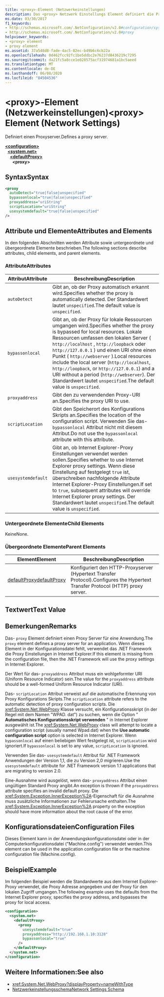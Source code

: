 ```yaml
---
title: <proxy>-Element (Netzwerkeinstellungen)
description: Das <proxy> Netzwerk Einstellungs Element definiert die Proxy Serveroptionen in der .NET Framework. Dieser Artikel enthält ein Beispiel.
ms.date: 03/30/2017
f1_keywords:
- http://schemas.microsoft.com/.NetConfiguration/v2.0#configuration/system.net/defaultProxy/proxy
- http://schemas.microsoft.com/.NetConfiguration/v2.0#proxy
helpviewer_keywords:
- <proxy> element
- proxy element
ms.assetid: 37a548d8-fade-4ac5-82ec-b49b6c6cb22a
ms.openlocfilehash: 0d462fcc92fc1be5ddbc2e76237d8436219c7295
ms.sourcegitcommit: da21fc5a8cce1e028575acf31974681a1bc5aeed
ms.translationtype: MT
ms.contentlocale: de-DE
ms.lasthandoff: 06/08/2020
ms.locfileid: "84504536"
---
```

# <a name="proxy-element-network-settings"></a><span data-ttu-id="76dbe-104">\<proxy>-Element (Netzwerkeinstellungen)</span><span class="sxs-lookup"><span data-stu-id="76dbe-104">\<proxy> Element (Network Settings)</span></span>
<span data-ttu-id="76dbe-105">Definiert einen Proxyserver.</span><span class="sxs-lookup"><span data-stu-id="76dbe-105">Defines a proxy server.</span></span>  

[**\<configuration>**](../configuration-element.md)\
&nbsp;&nbsp;[**\<system.net>**](system-net-element-network-settings.md)\
&nbsp;&nbsp;&nbsp;&nbsp;[**\<defaultProxy>**](defaultproxy-element-network-settings.md)\
&nbsp;&nbsp;&nbsp;&nbsp;&nbsp;&nbsp;**\<proxy>**

## <a name="syntax"></a><span data-ttu-id="76dbe-106">Syntax</span><span class="sxs-lookup"><span data-stu-id="76dbe-106">Syntax</span></span>  
  
```xml  
<proxy
  autoDetect="true|false|unspecified"
  bypassonlocal="true|false|unspecified"
  proxyaddress="uriString"
  scriptLocation="uriString"
  usesystemdefault="true|false|unspecified"
/>
```  
  
## <a name="attributes-and-elements"></a><span data-ttu-id="76dbe-107">Attribute und Elemente</span><span class="sxs-lookup"><span data-stu-id="76dbe-107">Attributes and Elements</span></span>  
 <span data-ttu-id="76dbe-108">In den folgenden Abschnitten werden Attribute sowie untergeordnete und übergeordnete Elemente beschrieben.</span><span class="sxs-lookup"><span data-stu-id="76dbe-108">The following sections describe attributes, child elements, and parent elements.</span></span>  
  
### <a name="attributes"></a><span data-ttu-id="76dbe-109">Attribute</span><span class="sxs-lookup"><span data-stu-id="76dbe-109">Attributes</span></span>  
  
|<span data-ttu-id="76dbe-110">**Attribut**</span><span class="sxs-lookup"><span data-stu-id="76dbe-110">**Attribute**</span></span>|<span data-ttu-id="76dbe-111">**Beschreibung**</span><span class="sxs-lookup"><span data-stu-id="76dbe-111">**Description**</span></span>|  
|-------------------|---------------------|  
|`autoDetect`|<span data-ttu-id="76dbe-112">Gibt an, ob der Proxy automatisch erkannt wird.</span><span class="sxs-lookup"><span data-stu-id="76dbe-112">Specifies whether the proxy is automatically detected.</span></span> <span data-ttu-id="76dbe-113">Der Standardwert lautet `unspecified`.</span><span class="sxs-lookup"><span data-stu-id="76dbe-113">The default value is `unspecified`.</span></span>|  
|`bypassonlocal`|<span data-ttu-id="76dbe-114">Gibt an, ob der Proxy für lokale Ressourcen umgangen wird.</span><span class="sxs-lookup"><span data-stu-id="76dbe-114">Specifies whether the proxy is bypassed for local resources.</span></span> <span data-ttu-id="76dbe-115">Lokale Ressourcen umfassen den lokalen Server ( `http://localhost` , `http://loopback` oder `http://127.0.0.1` ) und einen URI ohne einen Punkt ( `http://webserver` ).</span><span class="sxs-lookup"><span data-stu-id="76dbe-115">Local resources include the local server (`http://localhost`, `http://loopback`, or `http://127.0.0.1`) and a URI without a period (`http://webserver`).</span></span> <span data-ttu-id="76dbe-116">Der Standardwert lautet `unspecified`.</span><span class="sxs-lookup"><span data-stu-id="76dbe-116">The default value is `unspecified`.</span></span>|  
|`proxyaddress`|<span data-ttu-id="76dbe-117">Gibt den zu verwendenden Proxy-URI an.</span><span class="sxs-lookup"><span data-stu-id="76dbe-117">Specifies the proxy URI to use.</span></span>|  
|`scriptLocation`|<span data-ttu-id="76dbe-118">Gibt den Speicherort des Konfigurations Skripts an.</span><span class="sxs-lookup"><span data-stu-id="76dbe-118">Specifies the location of the configuration script.</span></span> <span data-ttu-id="76dbe-119">Verwenden Sie das- `bypassonlocal` Attribut nicht mit diesem Attribut.</span><span class="sxs-lookup"><span data-stu-id="76dbe-119">Do not use the `bypassonlocal` attribute with this attribute.</span></span> |  
|`usesystemdefault`|<span data-ttu-id="76dbe-120">Gibt an, ob Internet Explorer-Proxy Einstellungen verwendet werden sollen.</span><span class="sxs-lookup"><span data-stu-id="76dbe-120">Specifies whether to use Internet Explorer proxy settings.</span></span> <span data-ttu-id="76dbe-121">Wenn diese Einstellung auf festgelegt `true` ist, überschreiben nachfolgende Attribute Internet Explorer-Proxy Einstellungen.</span><span class="sxs-lookup"><span data-stu-id="76dbe-121">If set to `true`, subsequent attributes will override Internet Explorer proxy settings.</span></span> <span data-ttu-id="76dbe-122">Der Standardwert lautet `unspecified`.</span><span class="sxs-lookup"><span data-stu-id="76dbe-122">The default value is `unspecified`.</span></span>|  
  
### <a name="child-elements"></a><span data-ttu-id="76dbe-123">Untergeordnete Elemente</span><span class="sxs-lookup"><span data-stu-id="76dbe-123">Child Elements</span></span>  
 <span data-ttu-id="76dbe-124">Keine</span><span class="sxs-lookup"><span data-stu-id="76dbe-124">None.</span></span>  
  
### <a name="parent-elements"></a><span data-ttu-id="76dbe-125">Übergeordnete Elemente</span><span class="sxs-lookup"><span data-stu-id="76dbe-125">Parent Elements</span></span>  
  
|<span data-ttu-id="76dbe-126">**Element**</span><span class="sxs-lookup"><span data-stu-id="76dbe-126">**Element**</span></span>|<span data-ttu-id="76dbe-127">**Beschreibung**</span><span class="sxs-lookup"><span data-stu-id="76dbe-127">**Description**</span></span>|  
|-----------------|---------------------|  
|[<span data-ttu-id="76dbe-128">defaultProxy</span><span class="sxs-lookup"><span data-stu-id="76dbe-128">defaultProxy</span></span>](defaultproxy-element-network-settings.md)|<span data-ttu-id="76dbe-129">Konfiguriert den HTTP-Proxyserver (Hypertext Transfer Protocol).</span><span class="sxs-lookup"><span data-stu-id="76dbe-129">Configures the Hypertext Transfer Protocol (HTTP) proxy server.</span></span>|  
  
## <a name="text-value"></a><span data-ttu-id="76dbe-130">Textwert</span><span class="sxs-lookup"><span data-stu-id="76dbe-130">Text Value</span></span>  
  
## <a name="remarks"></a><span data-ttu-id="76dbe-131">Bemerkungen</span><span class="sxs-lookup"><span data-stu-id="76dbe-131">Remarks</span></span>  
 <span data-ttu-id="76dbe-132">Das- `proxy` Element definiert einen Proxy Server für eine Anwendung.</span><span class="sxs-lookup"><span data-stu-id="76dbe-132">The `proxy` element defines a proxy server for an application.</span></span> <span data-ttu-id="76dbe-133">Wenn dieses Element in der Konfigurationsdatei fehlt, verwendet das .NET Framework die Proxy Einstellungen in Internet Explorer.</span><span class="sxs-lookup"><span data-stu-id="76dbe-133">If this element is missing from the configuration file, then the .NET Framework will use the proxy settings in Internet Explorer.</span></span>  
  
 <span data-ttu-id="76dbe-134">Der Wert für das- `proxyaddress` Attribut muss ein wohlgeformter URI (Uniform Resource Indicator) sein.</span><span class="sxs-lookup"><span data-stu-id="76dbe-134">The value for the `proxyaddress` attribute should be a well-formed Uniform Resource Indicator (URI).</span></span>  
  
 <span data-ttu-id="76dbe-135">Das- `scriptLocation` Attribut verweist auf die automatische Erkennung von Proxy Konfigurations Skripts.</span><span class="sxs-lookup"><span data-stu-id="76dbe-135">The `scriptLocation` attribute refers to the automatic detection of proxy configuration scripts.</span></span> <span data-ttu-id="76dbe-136">Die <xref:System.Net.WebProxy> Klasse versucht, ein Konfigurationsskript (in der Regel mit dem Namen "WPAD. dat") zu suchen, wenn die Option " **Automatisches Konfigurationsskript verwenden** " in Internet Explorer ausgewählt ist.</span><span class="sxs-lookup"><span data-stu-id="76dbe-136">The <xref:System.Net.WebProxy> class will attempt to locate a configuration script (usually named Wpad.dat) when the **Use automatic configuration script** option is selected in Internet Explorer.</span></span> <span data-ttu-id="76dbe-137">Wenn `bypassonlocal` auf einen beliebigen Wert festgelegt ist, `scriptLocation` wird ignoriert.</span><span class="sxs-lookup"><span data-stu-id="76dbe-137">If `bypassonlocal` is set to any value, `scriptLocation` is ignored.</span></span>
  
 <span data-ttu-id="76dbe-138">Verwenden Sie das- `usesystemdefault` Attribut für .NET Framework Anwendungen der Version 1,1, die zu Version 2,0 migrieren.</span><span class="sxs-lookup"><span data-stu-id="76dbe-138">Use the `usesystemdefault` attribute for .NET Framework version 1.1 applications that are migrating to version 2.0.</span></span>  
  
 <span data-ttu-id="76dbe-139">Eine-Ausnahme wird ausgelöst, wenn das- `proxyaddress` Attribut einen ungültigen Standard Proxy angibt.</span><span class="sxs-lookup"><span data-stu-id="76dbe-139">An exception is thrown if the `proxyaddress` attribute specifies an invalid default proxy.</span></span> <span data-ttu-id="76dbe-140">Die <xref:System.Exception.InnerException%2A>-Eigenschaft für die Ausnahme muss zusätzliche Informationen zur Fehlerursache enthalten.</span><span class="sxs-lookup"><span data-stu-id="76dbe-140">The <xref:System.Exception.InnerException%2A> property on the exception should have more information about the root cause of the error.</span></span>  
  
## <a name="configuration-files"></a><span data-ttu-id="76dbe-141">Konfigurationsdateien</span><span class="sxs-lookup"><span data-stu-id="76dbe-141">Configuration Files</span></span>  
 <span data-ttu-id="76dbe-142">Dieses Element kann in der Anwendungskonfigurationsdatei oder in der Computerkonfigurationsdatei ("Machine.config") verwendet werden.</span><span class="sxs-lookup"><span data-stu-id="76dbe-142">This element can be used in the application configuration file or the machine configuration file (Machine.config).</span></span>  
  
## <a name="example"></a><span data-ttu-id="76dbe-143">Beispiel</span><span class="sxs-lookup"><span data-stu-id="76dbe-143">Example</span></span>  
 <span data-ttu-id="76dbe-144">Im folgenden Beispiel werden die Standardwerte aus dem Internet Explorer-Proxy verwendet, die Proxy Adresse angegeben und der Proxy für den lokalen Zugriff umgangen.</span><span class="sxs-lookup"><span data-stu-id="76dbe-144">The following example uses the defaults from the Internet Explorer proxy, specifies the proxy address, and bypasses the proxy for local access.</span></span>  
  
```xml  
<configuration>  
  <system.net>  
    <defaultProxy>  
      <proxy  
        usesystemdefault="true"  
        proxyaddress="http://192.168.1.10:3128"  
        bypassonlocal="true"  
      />  
    </defaultProxy>  
  </system.net>  
</configuration>  
```  
  
## <a name="see-also"></a><span data-ttu-id="76dbe-145">Weitere Informationen:</span><span class="sxs-lookup"><span data-stu-id="76dbe-145">See also</span></span>

- <xref:System.Net.WebProxy?displayProperty=nameWithType>
- [<span data-ttu-id="76dbe-146">Netzwerkeinstellungsschema</span><span class="sxs-lookup"><span data-stu-id="76dbe-146">Network Settings Schema</span></span>](index.md)

